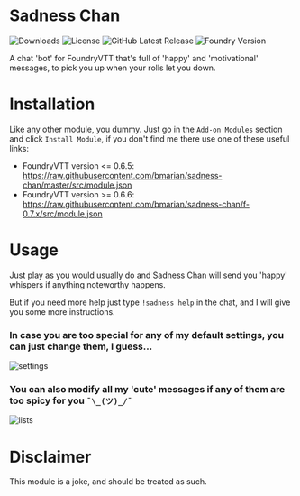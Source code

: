 # Sadness Chan
![Downloads](https://img.shields.io/github/downloads/bmarian/sadness-chan/total?style=for-the-badge)
![License](https://img.shields.io/github/license/bmarian/sadness-chan?style=for-the-badge)
![GitHub Latest Release](https://img.shields.io/github/release/bmarian/sadness-chan?style=for-the-badge)
![Foundry Version](https://img.shields.io/badge/FoundryVTT-0.6.6-blueviolet?style=for-the-badge)


A chat 'bot' for FoundryVTT that's full of 'happy' and 'motivational' messages, to pick you up when your rolls let you down. 


# Installation
Like any other module, you dummy. Just go in the `Add-on Modules` section and click `Install Module`, if you don't find me there use one of these useful  links:
- FoundryVTT version <= 0.6.5: https://raw.githubusercontent.com/bmarian/sadness-chan/master/src/module.json
- FoundryVTT version >= 0.6.6: https://raw.githubusercontent.com/bmarian/sadness-chan/f-0.7.x/src/module.json

# Usage
Just play as you would usually do and Sadness Chan will send you 'happy' whispers if anything noteworthy happens.

But if you need more help just type `!sadness help` in the chat, and I will give you some more instructions.

### In case you are too special for any of my default settings, you can just change them, I guess...
![settings](https://i.imgur.com/TDrcFLL.png)

### You can also modify all my 'cute' messages if any of them are too spicy for you `¯\_(ツ)_/¯`
![lists](https://i.imgur.com/IaLYF9u.png)

# Disclaimer
This module is a joke, and should be treated as such.
